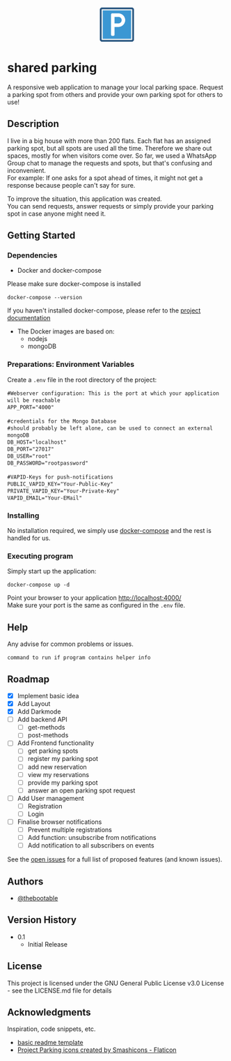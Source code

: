 <div align="center">
<img src="www/img/parking.png" alt="parking" width="80" height="80"/>
</div>

# shared parking

 A responsive web application to manage your local parking space. Request a parking spot from others and provide your own parking spot for others to use!

## Description

I live in a big house with more than 200 flats. Each flat has an assigned parking spot, but all spots are used all the time.
Therefore we share out spaces, mostly for when visitors come over.
So far, we used a WhatsApp Group chat to manage the requests and spots, but that's confusing and inconvenient.  
For example: If one asks for a spot ahead of times, it might not get a response because people can't say for sure.

To improve the situation, this application was created.  
You can send requests, answer requests or simply provide your parking spot in case anyone might need it. 

## Getting Started

### Dependencies

* Docker and docker-compose

Please make sure docker-compose is installed
```
docker-compose --version
```

If you haven't installed docker-compose, please refer to the [project documentation](https://docs.docker.com/compose/install/)

* The Docker images are based on:
    * nodejs
    * mongoDB

### Preparations: Environment Variables
Create a `.env` file in the root directory of the project:
```
#Webserver configuration: This is the port at which your application will be reachable
APP_PORT="4000"

#credentials for the Mongo Database
#should probably be left alone, can be used to connect an external mongoDB
DB_HOST="localhost"
DB_PORT="27017"
DB_USER="root"
DB_PASSWORD="rootpassword"

#VAPID-Keys for push-notifications
PUBLIC_VAPID_KEY="Your-Public-Key"
PRIVATE_VAPID_KEY="Your-Private-Key"
VAPID_EMAIL="Your-EMail"
```

### Installing

No installation required, we simply use [docker-compose](https://docs.docker.com/compose/install/) and the rest is handled for us.

### Executing program

Simply start up the application:
```
docker-compose up -d
```
Point your browser to your application [http://localhost:4000/](http://localhost:4000/)  
Make sure your port is the same as configured in the `.env` file.

## Help

Any advise for common problems or issues.
```
command to run if program contains helper info
```

## Roadmap

- [x] Implement basic idea
- [x] Add Layout
- [x] Add Darkmode
- [ ] Add backend API
    - [ ] get-methods
    - [ ] post-methods
- [ ] Add Frontend functionality
    - [ ] get parking spots
    - [ ] register my parking spot
    - [ ] add new reservation
    - [ ] view my reservations
    - [ ] provide my parking spot
    - [ ] answer an open parking spot request
- [ ] Add User management
    - [ ] Registration
    - [ ] Login
- [ ] Finalise browser notifications
    - [ ] Prevent multiple registrations
    - [ ] Add function: unsubscribe from notifications
    - [ ] Add notification to all subscribers on events

See the [open issues](https://github.com/othneildrew/Best-README-Template/issues) for a full list of proposed features (and known issues).

## Authors

* [@thebootable](https://github.com/thebootable)

## Version History

* 0.1
    * Initial Release

## License

This project is licensed under the GNU General Public License v3.0 License - see the LICENSE.md file for details

## Acknowledgments

Inspiration, code snippets, etc.
* [basic readme template](https://gist.github.com/DomPizzie/7a5ff55ffa9081f2de27c315f5018afc)
* [Project Parking icons created by Smashicons - Flaticon](https://www.flaticon.com/free-icons/parking)
